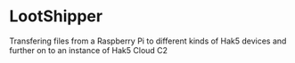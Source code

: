 # LootShipper
Transfering files from a Raspberry Pi to different kinds of Hak5 devices and further on to an instance of Hak5 Cloud C2

